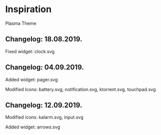# Inspiration
Plasma Theme

Changelog: 18.08.2019.
---------------------

Fixed widget: clock.svg

Changelog: 04.09.2019.
----------------------

Added widget: pager.svg

Modified Icons: battery.svg, notification.svg, ktorrent.svg, touchpad.svg

Changelog: 12.09.2019.
---------------------

Modified icons: kalarm.svg, input.svg

Added widget: arrows.svg
